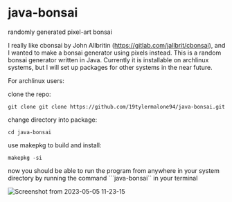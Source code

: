 # java-bonsai
randomly generated pixel-art bonsai

I really like cbonsai by John Allbritin (https://gitlab.com/jallbrit/cbonsai), and I wanted to make a bonsai generator using pixels instead. This is a random bonsai generator written in Java. Currently it is installable on archlinux systems, but I will set up packages for other systems in the near future.

For archlinux users:

clone the repo:

```git clone git clone https://github.com/19tylermalone94/java-bonsai.git```


change directory into package:

```cd java-bonsai```


use makepkg to build and install:

```makepkg -si```


now you should be able to run the program from anywhere in your system directory by running the command ```java-bonsai`` in your terminal


![Screenshot from 2023-05-05 11-23-15](https://user-images.githubusercontent.com/88516482/236526999-1ea8f18a-306b-4717-8fa2-77a8a2df4c26.png)






